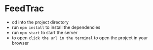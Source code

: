 # FeedTrac

- cd into the project directory
- run `npm install` to install the dependencies
- run `npm start` to start the server
- to open `click the url in the terminal` to open the project in your browser
